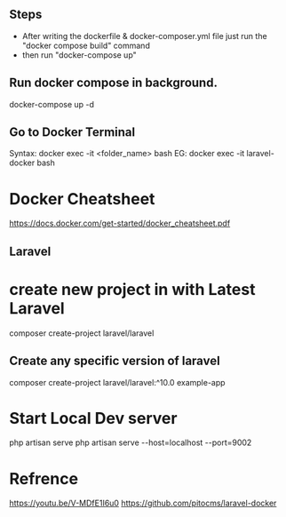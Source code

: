 ## Steps

* After writing the dockerfile & docker-composer.yml file just run the "docker compose build" command
* then run "docker-compose up"

## Run docker compose in background. 
docker-compose up -d

## Go to Docker Terminal
Syntax: docker exec -it <folder_name> bash
EG: docker exec -it laravel-docker bash

# Docker Cheatsheet
https://docs.docker.com/get-started/docker_cheatsheet.pdf


## Laravel ##

# create new project in with Latest Laravel
composer create-project laravel/laravel <example-app-name>

## Create any specific version of laravel
composer create-project laravel/laravel:^10.0 example-app

# Start Local Dev server
php artisan serve
php artisan serve --host=localhost --port=9002


# Refrence
https://youtu.be/V-MDfE1I6u0
https://github.com/pitocms/laravel-docker
